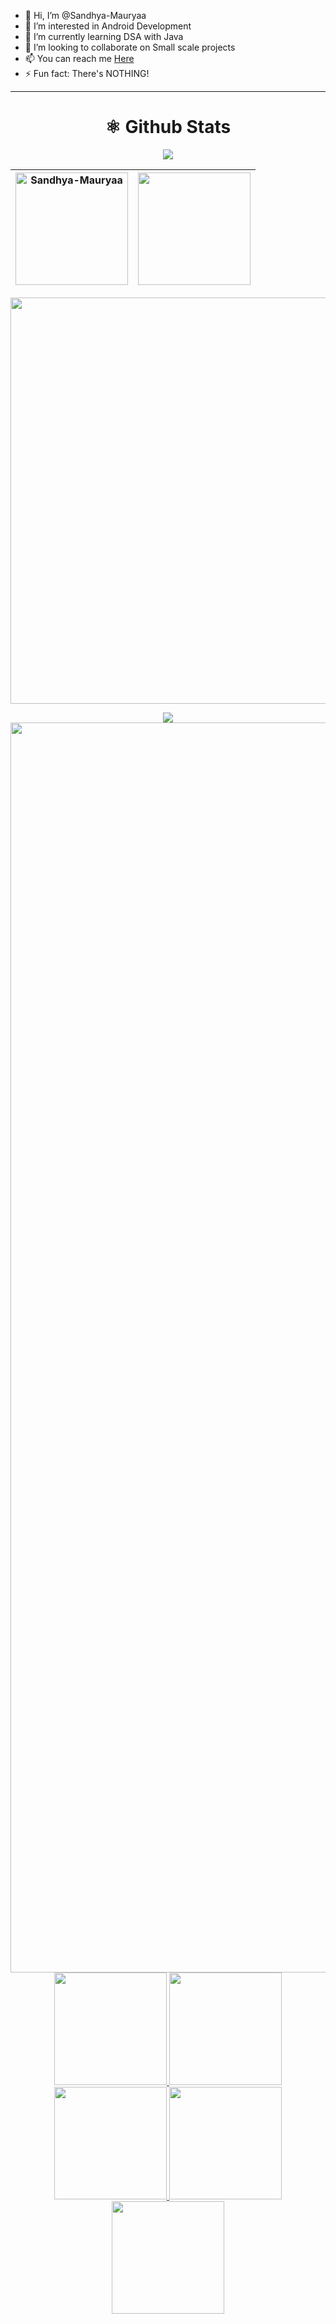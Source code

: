 - 👋 Hi, I’m @Sandhya-Mauryaa
- 👀 I’m interested in Android Development
- 🌱 I’m currently learning DSA with Java
- 💞️ I’m looking to collaborate on Small scale projects
- 📫 You can reach me [Here](mailto:sandhyamauryaa296@gmail.com)
- ⚡ Fun fact: There's NOTHING!

---

<div align="center">
    <h1 align="center"> ⚛️ Github Stats</h1>

<img src="https://github-profile-trophy.vercel.app/?username=Sandhya-Mauryaa&theme=radical&no-frame=false&no-bg=false&margin-w=4">

  |<img align="center" height="180em" src="https://github-readme-stats.vercel.app/api?username=Sandhya-Mauryaa&theme=dark&show_icons=true&count_private=true" alt=Sandhya-Mauryaa>|<img align="center" height="180em" src="https://github-readme-stats.vercel.app/api/top-langs/?username=Sandhya-Mauryaa&theme=dark&show_icons=true&layout=compact">|
  |---|---|

<img src="https://github-readme-streak-stats.herokuapp.com?user=Sandhya-Mauryaa&theme=tokyonight" width="650px"><br>

<img align="center" src="https://github-readme-activity-graph.vercel.app/graph?username=Sandhya-Mauryaa&theme=github-compact">

</div> 

<img width="2000rem" src="https://raw.githubusercontent.com/SamirPaulb/SamirPaulb/main/assets/rainbow-superthin.webp">

<br>

<div align="center">
  <a href="https://github.com/Sandhya-Mauryaa">
  <img height="180em" src="http://github-profile-summary-cards.vercel.app/api/cards/stats?username=Sandhya-Mauryaa&theme=dark">
  <img height="180em" src="http://github-profile-summary-cards.vercel.app/api/cards/most-commit-language?username=Sandhya-Mauryaa&theme=dark">
  <img height="180em" src="http://github-profile-summary-cards.vercel.app/api/cards/repos-per-language?username=Sandhya-Mauryaa&theme=dark">
  <img height="180em" src="http://github-profile-summary-cards.vercel.app/api/cards/productive-time?username=Sandhya-Mauryaa&theme=dark&utcOffset=8">
  <img height="180em" src="http://github-profile-summary-cards.vercel.app/api/cards/profile-details?username=Sandhya-Mauryaa&theme=dark">
</div>
